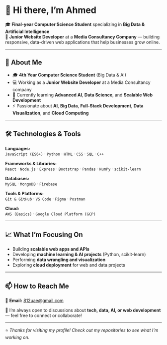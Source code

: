 # 👋 Hi there, I’m Ahmed

🎓 **Final-year Computer Science Student** specializing in **Big Data & Artificial Intelligence**  
💼 **Junior Website Developer** at a **Media Consultancy Company** — building responsive, data-driven web applications that help businesses grow online.

---

## 🚀 About Me

- 🎓 **4th Year Computer Science Student** (Big Data & AI)
- 💻 Working as a **Junior Website Developer** at a Media Consultancy company  
- 🌱 Currently learning **Advanced AI**, **Data Science**, and **Scalable Web Development**
- ⚡ Passionate about **AI**, **Big Data**, **Full-Stack Development**, **Data Visualization**, and **Cloud Computing**

---

## 🛠️ Technologies & Tools

**Languages:**  
`JavaScript (ES6+)` · `Python` · `HTML` · `CSS` · `SQL` · `C++`

**Frameworks & Libraries:**  
`React` · `Node.js` · `Express` · `Bootstrap` · `Pandas` · `NumPy` · `scikit-learn`

**Databases:**  
`MySQL` · `MongoDB` · `Firebase`

**Tools & Platforms:**  
`Git & GitHub` · `VS Code` · `Figma` · `Postman`

**Cloud:**  
`AWS (Basics)` · `Google Cloud Platform (GCP)`

---

## 📈 What I’m Focusing On

- Building **scalable web apps and APIs**
- Developing **machine learning & AI projects** (Python, scikit-learn)
- Performing **data wrangling and visualization**
- Exploring **cloud deployment** for web and data projects

---

## 📫 How to Reach Me

📧 **Email:** [812uae@gmail.com](mailto:812uae@gmail.com)

💬 I’m always open to discussions about **tech, data, AI, or web development** — feel free to connect or collaborate!

---

⭐️ *Thanks for visiting my profile! Check out my repositories to see what I’m working on.*